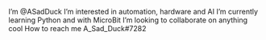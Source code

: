 I’m @ASadDuck
I’m interested in automation, hardware and AI
I’m currently learning Python and with MicroBit 
I’m looking to collaborate on anything cool
How to reach me A_Sad_Duck#7282

<!---
ASadDuck/ASadDuck is a ✨ special ✨ repository because its `README.md` (this file) appears on your GitHub profile.
You can click the Preview link to take a look at your changes.
--->
